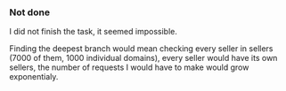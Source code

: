 ### Not done
I did not finish the task, it seemed impossible.

Finding the deepest branch would mean checking every seller in sellers (7000 of them, 1000 individual domains), every seller would have its own sellers, the number of requests I would have to make would grow exponentialy.